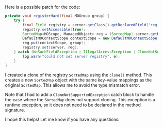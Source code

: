 Here is a possible patch for the code:

```java
private void registerHard(final MOGroup group) {
    try {
        final Field registry = server.getClass().getDeclaredField("registry");
        registry.setAccessible(true);
        SortedMap<MOScope, ManagedObject> reg = (SortedMap) server.getRegistry().clone();
        DefaultMOContextScope contextScope = new DefaultMOContextScope(new OctetString(""), group.getScope());
        reg.put(contextScope, group);
        registry.set(server, reg);
    } catch (NoSuchFieldException | IllegalAccessException | CloneNotSupportedException e) {
        log.warn("could not set server registry", e);
    }
}
```

I created a clone of the registry `SortedMap` using the `clone()` method. This creates a new `SortedMap` object with the same key-value mappings as the original `SortedMap`. This allows me to avoid the type mismatch error.

Note that I had to add a `CloneNotSupportedException` catch block to handle the case where the `SortedMap` does not support cloning. This exception is a runtime exception, so it does not need to be declared in the method signature.

I hope this helps! Let me know if you have any questions.